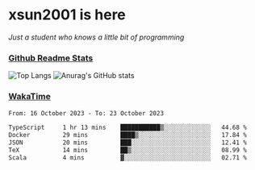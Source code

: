 # xsun2001 is here

*Just a student who knows a little bit of programming*

### [Github Readme Stats](https://github.com/anuraghazra/github-readme-stats)

![Top Langs](https://github-readme-stats.vercel.app/api/top-langs/?username=xsun2001&layout=compact&theme=radical) ![Anurag's GitHub stats](https://github-readme-stats.vercel.app/api?username=xsun2001&show_icons=true&theme=radical)

### [WakaTime](https://wakatime.com)

<!--START_SECTION:waka-->

```txt
From: 16 October 2023 - To: 23 October 2023

TypeScript     1 hr 13 mins    ███████████▒░░░░░░░░░░░░░   44.68 %
Docker         29 mins         ████▒░░░░░░░░░░░░░░░░░░░░   17.84 %
JSON           20 mins         ███░░░░░░░░░░░░░░░░░░░░░░   12.41 %
TeX            14 mins         ██▒░░░░░░░░░░░░░░░░░░░░░░   08.99 %
Scala          4 mins          ▓░░░░░░░░░░░░░░░░░░░░░░░░   02.71 %
```

<!--END_SECTION:waka-->
